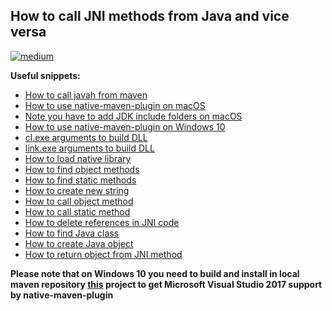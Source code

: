 ## How to call JNI methods from Java and vice versa

[![medium](https://aleen42.github.io/badges/src/medium.svg)](https://dredwardhyde.medium.com/a-simple-guide-to-java-native-interface-jni-using-native-maven-plugin-e01f4077a8a5)


**Useful snippets:**  
- [How to call javah from maven](https://github.com/dredwardhyde/jni-example-macosx/blob/master/pom.xml#L158)
- [How to use native-maven-plugin on macOS](https://github.com/dredwardhyde/jni-example-macosx/blob/master/pom.xml#L27)
- [Note you have to add JDK include folders on macOS](https://github.com/dredwardhyde/jni-example-macosx/blob/master/pom.xml#L51)
- [How to use native-maven-plugin on Windows 10](https://github.com/dredwardhyde/JNI-Maven-Examples/blob/master/pom.xml#L95)
- [cl.exe arguments to build DLL](https://github.com/dredwardhyde/JNI-Maven-Examples/blob/master/pom.xml#L121) 
- [link.exe arguments to build DLL](https://github.com/dredwardhyde/JNI-Maven-Examples/blob/master/pom.xml#L134)
- [How to load native library](https://github.com/dredwardhyde/jni-example-macosx/blob/master/src/main/java/com/jni/example/JniWrapper.java#L10)
- [How to find object methods](https://github.com/dredwardhyde/jni-example-macosx/blob/master/src/native/source/jni.c#L11)
- [How to find static methods](https://github.com/dredwardhyde/jni-example-macosx/blob/master/src/native/source/jni.c#L12)
- [How to create new string](https://github.com/dredwardhyde/jni-example-macosx/blob/master/src/native/source/jni.c#L15)
- [How to call object method](https://github.com/dredwardhyde/jni-example-macosx/blob/master/src/native/source/jni.c#L16)
- [How to call static method](https://github.com/dredwardhyde/jni-example-macosx/blob/master/src/native/source/jni.c#L17)
- [How to delete references in JNI code](https://github.com/dredwardhyde/jni-example-macosx/blob/master/src/native/source/jni.c#L18)
- [How to find Java class](https://github.com/dredwardhyde/jni-example-macosx/blob/master/src/native/source/jni.c#L20)
- [How to create Java object](https://github.com/dredwardhyde/jni-example-macosx/blob/master/src/native/source/jni.c#L22)
- [How to return object from JNI method](https://github.com/dredwardhyde/jni-example-macosx/blob/master/src/native/source/jni.c#L26)  
  
**Please note that on Windows 10 you need to build and install in local maven repository [this](https://github.com/dredwardhyde/visual-studio-2017-support) project to get Microsoft Visual Studio 2017 support by native-maven-plugin**
